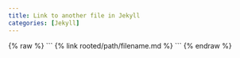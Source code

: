 ```yaml
---
title: Link to another file in Jekyll
categories: [Jekyll]
---
```


<div markdown="1" class="ans">
{% raw %}
```
{% link rooted/path/filename.md %}
```
{% endraw %}
</div>
